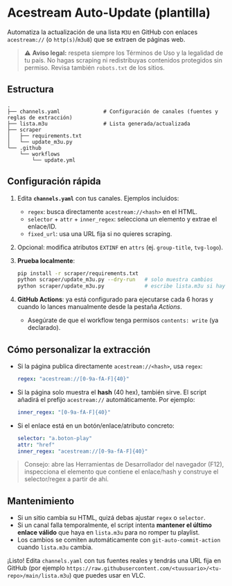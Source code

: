 # Acestream Auto-Update (plantilla)

Automatiza la actualización de una lista `M3U` en GitHub con enlaces `acestream://` (o `http(s)`/`m3u8`) que se extraen de páginas web.

> ⚠️ **Aviso legal:** respeta siempre los Términos de Uso y la legalidad de tu país. No hagas scraping ni redistribuyas contenidos protegidos sin permiso. Revisa también `robots.txt` de los sitios.

## Estructura

```
.
├── channels.yaml              # Configuración de canales (fuentes y reglas de extracción)
├── lista.m3u                  # Lista generada/actualizada
├── scraper
│   ├── requirements.txt
│   └── update_m3u.py
└── .github
    └── workflows
        └── update.yml
```

## Configuración rápida

1. Edita **`channels.yaml`** con tus canales. Ejemplos incluidos:
   - `regex`: busca directamente `acestream://<hash>` en el HTML.
   - `selector` + `attr` + `inner_regex`: selecciona un elemento y extrae el enlace/ID.
   - `fixed_url`: usa una URL fija si no quieres scraping.

2. Opcional: modifica atributos `EXTINF` en `attrs` (ej. `group-title`, `tvg-logo`).

3. **Prueba localmente**:
   ```bash
   pip install -r scraper/requirements.txt
   python scraper/update_m3u.py --dry-run   # solo muestra cambios
   python scraper/update_m3u.py             # escribe lista.m3u si hay cambios
   ```

4. **GitHub Actions**: ya está configurado para ejecutarse cada 6 horas y cuando lo lances manualmente desde la pestaña *Actions*.
   - Asegúrate de que el workflow tenga permisos `contents: write` (ya declarado).

## Cómo personalizar la extracción

- Si la página publica directamente `acestream://<hash>`, usa `regex`:
  ```yaml
  regex: "acestream://[0-9a-fA-F]{40}"
  ```

- Si la página solo muestra el **hash** (40 hex), también sirve. El script añadirá el prefijo `acestream://` automáticamente. Por ejemplo:
  ```yaml
  inner_regex: "[0-9a-fA-F]{40}"
  ```

- Si el enlace está en un botón/enlace/atributo concreto:
  ```yaml
  selector: "a.boton-play"
  attr: "href"
  inner_regex: "acestream://[0-9a-fA-F]{40}"
  ```

> Consejo: abre las Herramientas de Desarrollador del navegador (F12), inspecciona el elemento que contiene el enlace/hash y construye el selector/regex a partir de ahí.

## Mantenimiento

- Si un sitio cambia su HTML, quizá debas ajustar `regex` o `selector`.
- Si un canal falla temporalmente, el script intenta **mantener el último enlace válido** que haya en `lista.m3u` para no romper tu playlist.
- Los cambios se comiten automáticamente con `git-auto-commit-action` cuando `lista.m3u` cambia.

¡Listo! Edita `channels.yaml` con tus fuentes reales y tendrás una URL fija en GitHub (por ejemplo `https://raw.githubusercontent.com/<tuusuario>/<tu-repo>/main/lista.m3u`) que puedes usar en VLC.
